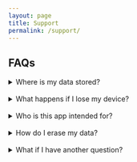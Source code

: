 ```yaml
---
layout: page
title: Support
permalink: /support/
---
```


## FAQs

<details>
<summary>Where is my data stored?</summary>
Your data is encrypted and stored locally on your device.
</details>
<br />
<details>
<summary>What happens if I lose my device?</summary>
Your data will be lost. Don't worry, it's encrypted, but remember to back it up!
</details>
<br />
<details>
<summary>Who is this app intended for?</summary>
This app is intended for adults (18+) to keep track of their personal data. It is not intended for and should not be 
used by children.
</details>
<br />
<details>
<summary>How do I erase my data?</summary>
You must do so in the app settings. If you delete the app without erasing your data, it may persist if the app is
re-downloaded.
</details>
<br />
<details>
<summary>What if I have another question?</summary>
Please email us at smashstashapp@icloud.com.
</details>

[jekyll-organization]: https://github.com/jekyll
